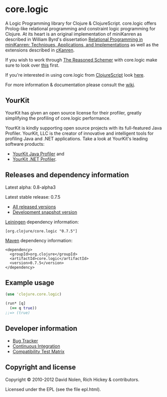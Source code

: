 core.logic
====

A Logic Programming library for Clojure & ClojureScript. core.logic offers Prolog-like relational programming and constraint logic programming for Clojure. At its heart is an original implementation of miniKanren as described in William Byrd's dissertation [Relational Programming in miniKanren: Techniques, Applications, and Implementations](http://pqdtopen.proquest.com/#abstract?dispub=3380156) as well as the extensions described in [cKanren](http://www.schemeworkshop.org/2011/papers/Alvis2011.pdf).

If you wish to work through [The Reasoned Schemer](http://mitpress.mit.edu/0262562146) with core.logic make sure to look over [this](http://github.com/clojure/core.logic/wiki/Differences-from-The-Reasoned-Schemer) first.

If you're interested in using core.logic from [ClojureScript](http://github.com/clojure/clojurescript/) look [here](http://github.com/clojure/core.logic/wiki/Using-core.logic-with-ClojureScript).

For more information & documentation please consult the [wiki](http://github.com/clojure/core.logic/wiki).

YourKit
----

YourKit has given an open source license for their profiler, greatly simplifying the profiling of core.logic performance.

YourKit is kindly supporting open source projects with its full-featured Java Profiler. YourKit, LLC is the creator of innovative and intelligent tools for profiling Java and .NET applications. Take a look at YourKit's leading software products:

* <a href="http://www.yourkit.com/java/profiler/index.jsp">YourKit Java Profiler</a> and
* <a href="http://www.yourkit.com/.net/profiler/index.jsp">YourKit .NET Profiler</a>.

Releases and dependency information
----

Latest alpha: 0.8-alpha3

Latest stable release: 0.7.5

* [All released versions](http://search.maven.org/#search%7Cgav%7C1%7Cg%3A%22org.clojure%22%20AND%20a%3A%22core.logic%22)
* [Development snapshot version](http://oss.sonatype.org/index.html#nexus-search;gav~org.clojure~core.logic~~~)

[Leiningen](http://github.com/technomancy/leiningen/) dependency information:

```
[org.clojure/core.logic "0.7.5"]
```

[Maven](http://maven.apache.org) dependency information:

```
<dependency>
  <groupId>org.clojure</groupId>
  <artifactId>core.logic</artifactId>
  <version>0.7.5</version>
</dependency>
```

Example usage
----

```clojure
(use 'clojure.core.logic)

(run* [q]
  (== q true))  
;;=> (true)
```

Developer information
----

* [Bug Tracker](http://dev.clojure.org/jira/browse/LOGIC)
* [Continuous Integration](http://build.clojure.org/job/core.logic/)
* [Compatibility Test Matrix](http://build.clojure.org/job/core.logic-test-matrix/)

Copyright and license
----

Copyright © 2010-2012 David Nolen, Rich Hickey & contributors.

Licensed under the EPL (see the file epl.html).
